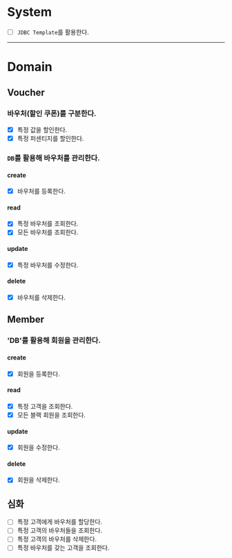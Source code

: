 # System
- [ ] `JDBC Template`를 활용한다.

---

# Domain
## Voucher
### 바우처(할인 쿠폰)를 구분한다.
- [x] 특정 값을 할인한다.
- [x] 특정 퍼센티지를 할인한다.

### `DB`를 활용해 바우처를 관리한다.
#### create
- [x] 바우처를 등록한다.
#### read
- [x] 특정 바우처를 조회한다.
- [x] 모든 바우처를 조회한다.
#### update
- [x] 특정 바우처를 수정한다.
#### delete
- [x] 바우처를 삭제한다.

## Member
### 'DB'를 활용해 회원을 관리한다.
#### create
- [x] 회원을 등록한다.
#### read
- [x] 특정 고객을 조회한다.
- [x] 모든 블랙 회원을 조회한다.
#### update
- [x] 회원을 수정한다.
#### delete
- [x] 회원을 삭제한다.

## 심화
- [ ] 특정 고객에게 바우처를 할당한다.
- [ ] 특정 고객의 바우처들을 조회한다.
- [ ] 특정 고객의 바우처를 삭제한다.
- [ ] 특정 바우처를 갖는 고객을 조회한다.
